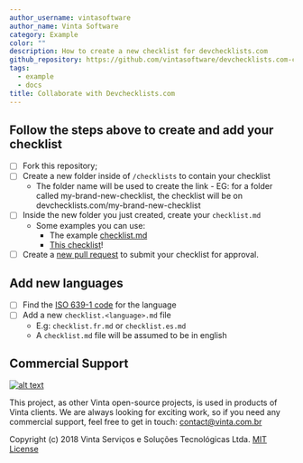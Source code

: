 ```yaml
---
author_username: vintasoftware
author_name: Vinta Software
category: Example
color: ""
description: How to create a new checklist for devchecklists.com
github_repository: https://github.com/vintasoftware/devchecklists.com-content
tags:
  - example
  - docs
title: Collaborate with Devchecklists.com
---
```


## Follow the steps above to create and add your checklist

- [ ] Fork this repository;
- [ ] Create a new folder inside of `/checklists` to contain your checklist
  - The folder name will be used to create the link - EG: for a folder called my-brand-new-checklist, the checklist will be on devchecklists.com/my-brand-new-checklist
- [ ] Inside the new folder you just created, create your `checklist.md`
  - Some examples you can use:
    - The example [checklist.md](https://raw.githubusercontent.com/vintasoftware/devchecklists.com-content/main/checklist.md)
    - [This checklist](https://raw.githubusercontent.com/vintasoftware/devchecklists.com-content/main/COLLABORATE.md)!
- [ ] Create a [new pull request](https://github.com/vintasoftware/devchecklists.com-content/pulls) to submit your checklist for approval.

## Add new languages

- [ ] Find the [ISO 639-1 code](https://en.wikipedia.org/wiki/List_of_ISO_639-1_codes) for the language
- [ ] Add a new `checklist.<language>.md` file
  - E.g: `checklist.fr.md` or `checklist.es.md`
  - A `checklist.md` file will be assumed to be in english

## Commercial Support

[![alt text](https://avatars2.githubusercontent.com/u/5529080?s=200&v=4 "Vinta Logo")](https://vintasoftware.com)

This project, as other Vinta open-source projects, is used in products of Vinta clients. We are always looking for exciting work, so if you need any commercial support, feel free to get in touch: contact@vinta.com.br

Copyright (c) 2018 Vinta Serviços e Soluções Tecnológicas Ltda.
[MIT License](LICENSE.txt)

